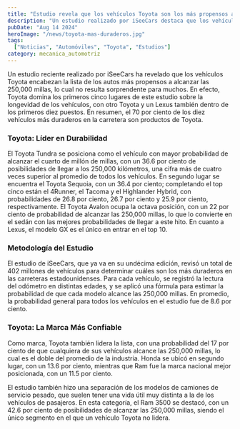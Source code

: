 ```yaml
---
title: "Estudio revela que los vehículos Toyota son los más propensos a alcanzar 250,000 millas"
description: "Un estudio realizado por iSeeCars destaca que los vehículos Toyota dominan la lista de los autos con mayor probabilidad de superar las 250,000 millas."
pubDate: "Aug 14 2024"
heroImage: "/news/toyota-mas-duraderos.jpg"
tags:
  ["Noticias", "Automóviles", "Toyota", "Estudios"]
category: mecanica_automotriz
---
```


Un estudio reciente realizado por iSeeCars ha revelado que los vehículos Toyota encabezan la lista de los autos más propensos a alcanzar las 250,000 millas, lo cual no resulta sorprendente para muchos. En efecto, Toyota domina los primeros cinco lugares de este estudio sobre la longevidad de los vehículos, con otro Toyota y un Lexus también dentro de los primeros diez puestos. En resumen, el 70 por ciento de los diez vehículos más duraderos en la carretera son productos de Toyota.

### Toyota: Líder en Durabilidad

El Toyota Tundra se posiciona como el vehículo con mayor probabilidad de alcanzar el cuarto de millón de millas, con un 36.6 por ciento de posibilidades de llegar a los 250,000 kilómetros, una cifra más de cuatro veces superior al promedio de todos los vehículos. En segundo lugar se encuentra el Toyota Sequoia, con un 36.4 por ciento; completando el top cinco están el 4Runner, el Tacoma y el Highlander Hybrid, con probabilidades de 26.8 por ciento, 26.7 por ciento y 25.9 por ciento, respectivamente. El Toyota Avalon ocupa la octava posición, con un 22 por ciento de probabilidad de alcanzar las 250,000 millas, lo que lo convierte en el sedán con las mejores probabilidades de llegar a este hito. En cuanto a Lexus, el modelo GX es el único en entrar en el top 10.

### Metodología del Estudio

El estudio de iSeeCars, que ya va en su undécima edición, revisó un total de 402 millones de vehículos para determinar cuáles son los más duraderos en las carreteras estadounidenses. Para cada vehículo, se registró la lectura del odómetro en distintas edades, y se aplicó una fórmula para estimar la probabilidad de que cada modelo alcance las 250,000 millas. En promedio, la probabilidad general para todos los vehículos en el estudio fue de 8.6 por ciento.

### Toyota: La Marca Más Confiable

Como marca, Toyota también lidera la lista, con una probabilidad del 17 por ciento de que cualquiera de sus vehículos alcance las 250,000 millas, lo cual es el doble del promedio de la industria. Honda se ubicó en segundo lugar, con un 13.6 por ciento, mientras que Ram fue la marca nacional mejor posicionada, con un 11.5 por ciento.

El estudio también hizo una separación de los modelos de camiones de servicio pesado, que suelen tener una vida útil muy distinta a la de los vehículos de pasajeros. En esta categoría, el Ram 3500 se destacó, con un 42.6 por ciento de posibilidades de alcanzar las 250,000 millas, siendo el único segmento en el que un vehículo Toyota no lidera.

